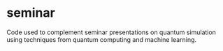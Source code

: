 # seminar
Code used to complement seminar presentations on quantum simulation using techniques from quantum computing and machine learning.
